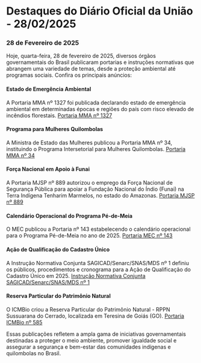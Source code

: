 # Destaques do Diário Oficial da União - 28/02/2025

### 28 de Fevereiro de 2025

Hoje, quarta-feira, 28 de fevereiro de 2025, diversos órgãos governamentais do Brasil publicaram portarias e instruções normativas que abrangem uma variedade de temas, desde a proteção ambiental até programas sociais. Confira os principais anúncios:

#### Estado de Emergência Ambiental

A Portaria MMA nº 1327 foi publicada declarando estado de emergência ambiental em determinadas épocas e regiões do país com risco elevado de incêndios florestais. [Portaria MMA nº 1327](https://www.in.gov.br/web/dou/-/portaria-gm/mma-n-1.327-de-27-de-fevereiro-de-2025-615355989)

#### Programa para Mulheres Quilombolas

A Ministra de Estado das Mulheres publicou a Portaria MMA nº 34, instituindo o Programa Intersetorial para Mulheres Quilombolas. [Portaria MMA nº 34](https://www.in.gov.br/web/dou/-/portaria-gm/mmulheres-n-34-de-26-de-fevereiro-de-2025-615362515)

#### Força Nacional em Apoio à Funai

A Portaria MJSP nº 889 autorizou o emprego da Força Nacional de Segurança Pública para apoiar a Fundação Nacional do Índio (Funai) na Terra Indígena Tenharim Marmelos, no estado do Amazonas. [Portaria MJSP nº 889](https://www.in.gov.br/web/dou/-/portaria-mjsp-n-889-de-27-de-fevereiro-de-2025-615379760)

#### Calendário Operacional do Programa Pé-de-Meia

O MEC publicou a Portaria nº 143 estabelecendo o calendário operacional para o Programa Pé-de-Meia no ano de 2025. [Portaria MEC nº 143](https://www.in.gov.br/web/dou/-/portaria-mec-n-143-de-26-de-fevereiro-de-2025-615359698)

#### Ação de Qualificação do Cadastro Único

A Instrução Normativa Conjunta SAGICAD/Senarc/SNAS/MDS nº 1 definiu os públicos, procedimentos e cronograma para a Ação de Qualificação do Cadastro Único em 2025. [Instrução Normativa Conjunta SAGICAD/Senarc/SNAS/MDS nº 1](https://www.in.gov.br/web/dou/-/instrucao-normativa-conjunta-n-1-sagicad/senarc/snas/mds-de-26-de-fevereiro-de-2025-615377962)

#### Reserva Particular do Patrimônio Natural

O ICMBio criou a Reserva Particular do Patrimônio Natural - RPPN Sussuarana do Cerrado, localizada em Teresina de Goiás (GO). [Portaria ICMBio nº 585](https://www.in.gov.br/web/dou/-/portaria-icmbio-n-585-de-24-de-fevereiro-de-2025-615356976)

Essas publicações refletem a ampla gama de iniciativas governamentais destinadas a proteger o meio ambiente, promover igualdade social e assegurar a segurança e bem-estar das comunidades indígenas e quilombolas no Brasil.